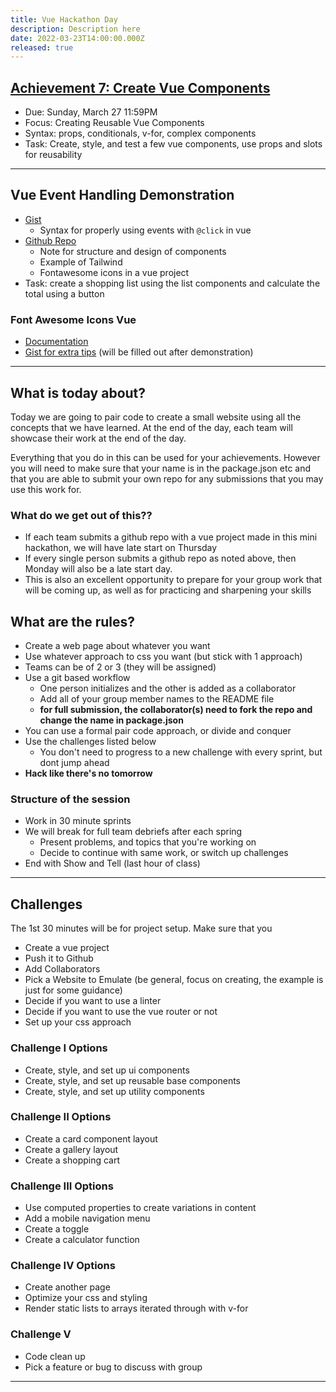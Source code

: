```yaml
---
title: Vue Hackathon Day
description: Description here
date: 2022-03-23T14:00:00.000Z
released: true
---
```


## [Achievement 7: Create Vue Components](/cpnt-262/assignments/achievement-7/)

- Due: Sunday, March 27 11:59PM
- Focus: Creating Reusable Vue Components
- Syntax: props, conditionals, v-for, complex components
- Task: Create, style, and test a few vue components, use props and slots for reusability

---

## Vue Event Handling Demonstration

- [Gist](https://gist.github.com/lilyx13/7933323264f20ef4708c85856cf8c50a)
  - Syntax for properly using events with `@click` in vue
- [Github Repo](https://github.com/lilyx13/vue-demo-2)
  - Note for structure and design of components
  - Example of Tailwind
  - Fontawesome icons in a vue project
- Task: create a shopping list using the list components and calculate the total using a button

### Font Awesome Icons Vue

- [Documentation](https://fontawesome.com/docs/web/use-with/vue/)
- [Gist for extra tips](https://gist.github.com/lilyx13/b52c7b08c012e8dea79d2b566e6b6842) (will be filled out after demonstration)

---

## What is today about?

Today we are going to pair code to create a small website using all the concepts that we have learned. At the end of the day, each team will showcase their work at the end of the day.

Everything that you do in this can be used for your achievements. However you will need to make sure that your name is in the package.json etc and that you are able to submit your own repo for any submissions that you may use this work for.

### What do we get out of this??

- If each team submits a github repo with a vue project made in this mini hackathon, we will have late start on Thursday
- If every single person submits a github repo as noted above, then Monday will also be a late start day.
- This is also an excellent opportunity to prepare for your group work that will be coming up, as well as for practicing and sharpening your skills

## What are the rules?

- Create a web page about whatever you want
- Use whatever approach to css you want (but stick with 1 approach)
- Teams can be of 2 or 3 (they will be assigned)
- Use a git based workflow
  - One person initializes and the other is added as a collaborator
  - Add all of your group member names to the README file
  - **for full submission, the collaborator(s) need to fork the repo and change the name in package.json**
- You can use a formal pair code approach, or divide and conquer
- Use the challenges listed below
  - You don't need to progress to a new challenge with every sprint, but dont jump ahead
- **Hack like there's no tomorrow**

### Structure of the session

- Work in 30 minute sprints
- We will break for full team debriefs after each spring
  - Present problems, and topics that you're working on
  - Decide to continue with same work, or switch up challenges
- End with Show and Tell (last hour of class)

---

## Challenges

The 1st 30 minutes will be for project setup. Make sure that you

- Create a vue project
- Push it to Github
- Add Collaborators
- Pick a Website to Emulate (be general, focus on creating, the example is just for some guidance)
- Decide if you want to use a linter
- Decide if you want to use the vue router or not
- Set up your css approach

### Challenge I Options

- Create, style, and set up ui components
- Create, style, and set up reusable base components
- Create, style, and set up utility components

### Challenge II Options

- Create a card component layout
- Create a gallery layout
- Create a shopping cart

### Challenge III Options

- Use computed properties to create variations in content
- Add a mobile navigation menu
- Create a toggle
- Create a calculator function

### Challenge IV Options

- Create another page
- Optimize your css and styling
- Render static lists to arrays iterated through with v-for

### Challenge V

- Code clean up
- Pick a feature or bug to discuss with group

---
